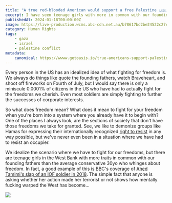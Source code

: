 ```yaml
---
title: "A true red-blooded American would support a free Palestine 🇺🇸🇵🇸"
excerpt: I have seen teenage girls with more in common with our founding fathers than the average 34yo conservative we see today
publishedAt: 2024-01-18T00:00:00Z
image: https://live-production.wcms.abc-cdn.net.au/b78617bd2be24522c27c83d58e645fdb?impolicy=wcms_crop_resize&cropH=931&cropW=1398&xPos=0&yPos=111&width=862&height=575
category: Human Rights
tags: 
    - gaza
    - israel
    - palestine conflict
metadata:
    canonical: https://wwww.getoasis.io/true-americans-support-palestine
---
```


Every person in the US has an idealized idea of what fighting for freedom is. We always do things like quote the founding fathers, watch Braveheart, and shoot off fireworks on Fourth of July, but I would say there is only a miniscule 0.0001% of citizens in the US who have had to actually fight for the freedoms we cherish. Even most soldiers are simply fighting to further the successes of corporate interests. 

So what does freedom mean? What does it mean to fight for your freedom when you're born into a system where you already have it to begin with? One of the places I always look, are the sections of society that don't have those freedoms we take for granted. See, we like to demonize groups like Hamas for expressing their internationally recognized [right to resist](https://www.aljazeera.com/opinions/2017/7/20/palestinians-have-a-legal-right-to-armed-struggle) in any way possible, but we've never even been in a situation where we have had to resist an occupier. 

We idealize the scenario where we have to fight for our freedoms, but there are teenage girls in the West Bank with more traits in common with our founding fathers than the average conservative 30yo who whinges about freedom. In fact, a good example of this is BBC's coverage of [Ahed Tamimi's slap of an IOF soldier in 2018](https://www.bbc.com/news/av/world-middle-east-42884885). The simple fact that anyone is asking whether her action made her terrorist or not shows how mentally fucking warped the West has become... 

[![](~/assets/images/membersonly.png)](https://joinoasis.mn.co/share/uy9GF2G6bUT1mPd8?utm_source=manual)